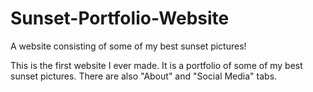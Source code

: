 # Sunset-Portfolio-Website
A website consisting of some of my best sunset pictures!

This is the first website I ever made. It is a portfolio of some of my best sunset pictures.
There are also "About" and "Social Media" tabs.
